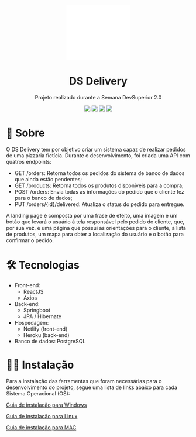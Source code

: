 <p align="center">
  <a href="https://dsdeliver-glaucia.netlify.app/" target="_new">
    <img src="https://github.com/GlauciaLS/dsdeliver-sds2/blob/main/front-web/src/Navbar/logo.svg" height="150" width="175" alt="DS Delivery" />
  </a>
</p>

<h1 align="center">DS Delivery</h1>
<p align="center">Projeto realizado durante a Semana DevSuperior 2.0</p>

<p align="center">
  <img src="https://img.shields.io/static/v1?label=springboot&message=2.4.1&color=6AAD3D&style=flat-square&logo=spring"/>
  <img src="https://img.shields.io/static/v1?label=npm&message=6.14.9&color=C53534&style=flat-square&logo=npm"/>
  <img src="https://img.shields.io/static/v1?label=react&message=^17.0.1&color=61D9FB&style=flat-square&logo=react"/>
  <img src="https://img.shields.io/static/v1?label=typescript&message=^4.1.3&color=2F74C0&style=flat-square&logo=typescript"/>
</p>

# 📖 Sobre
<p>O DS Delivery tem por objetivo criar um sistema capaz de realizar pedidos de uma pizzaria fictícia. Durante o desenvolvimento, foi criada uma 
API com quatros endpoints:</p>

- GET /orders: Retorna todos os pedidos do sistema de banco de dados que ainda estão pendentes;
- GET /products: Retorna todos os produtos disponíveis para a compra;
- POST /orders: Envia todas as informações do pedido que o cliente fez para o banco de dados;
- PUT /orders/{id}/delivered: Atualiza o status do pedido para entregue.

<p>A landing page é composta por uma frase de efeito, uma imagem e um botão que levará o usuário à tela responsável pelo pedido do cliente, que, por sua vez, é uma
página que possui as orientações para o cliente, a lista de produtos, um mapa para obter a localização do usuário e o botão para confirmar o pedido.</p>

<h1>🛠 Tecnologias</h1>

- Front-end:
  - ReactJS
  - Axios
- Back-end:
  - Springboot
  - JPA / Hibernate
- Hospedagem:
  - Netlify (front-end)
  - Heroku (back-end)
- Banco de dados: PostgreSQL

<h1>👨‍💻 Instalação</h1>
<p>Para a instalação das ferramentas que foram necessárias para o desenvolvimento do projeto, segue uma lista de links abaixo para cada Sistema Operacional (OS):

</p>

[Guia de instalação para Windows](https://github.com/devsuperior/sds1/tree/master/ferramentas/windows)

[Guia de instalação para Linux](https://github.com/devsuperior/sds1/tree/master/ferramentas/linux)

[Guia de instalação para MAC](https://github.com/devsuperior/sds1/tree/master/ferramentas/mac)

<br>
